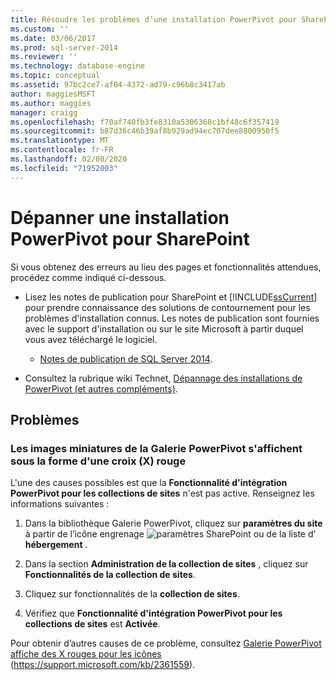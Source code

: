 ```yaml
---
title: Résoudre les problèmes d’une installation PowerPivot pour SharePoint | Microsoft Docs
ms.custom: ''
ms.date: 03/06/2017
ms.prod: sql-server-2014
ms.reviewer: ''
ms.technology: database-engine
ms.topic: conceptual
ms.assetid: 97bc2ce7-af04-4372-ad79-c96b8c3417ab
author: maggiesMSFT
ms.author: maggies
manager: craigg
ms.openlocfilehash: f70af740fb3fe8310a5306368c1bf48c6f357419
ms.sourcegitcommit: b87d36c46b39af8b929ad94ec707dee8800950f5
ms.translationtype: MT
ms.contentlocale: fr-FR
ms.lasthandoff: 02/08/2020
ms.locfileid: "71952003"
---
```

# <a name="troubleshoot-a-powerpivot-for-sharepoint-installation"></a>Dépanner une installation PowerPivot pour SharePoint
  Si vous obtenez des erreurs au lieu des pages et fonctionnalités attendues, procédez comme indiqué ci-dessous.  
  
-   Lisez les notes de publication pour SharePoint et [!INCLUDE[ssCurrent](../../includes/sscurrent-md.md)] pour prendre connaissance des solutions de contournement pour les problèmes d'installation connus. Les notes de publication sont fournies avec le support d'installation ou sur le site Microsoft à partir duquel vous avez téléchargé le logiciel.  
  
    -   [Notes de publication de SQL Server 2014](https://technet.microsoft.com/library/dn169381\(v=sql.15\).aspx).  
  
-   Consultez la rubrique wiki Technet, [Dépannage des installations de PowerPivot (et autres compléments)](https://social.technet.microsoft.com/wiki/contents/articles/13737.troubleshooting-installations-of-powerpivot-and-other-add-ins.aspx).  
  
## <a name="issues"></a>Problèmes  
  
### <a name="powerpivot-gallery-thumbnail-images-show-as-a-red-x"></a>Les images miniatures de la Galerie PowerPivot s'affichent sous la forme d'une croix (X) rouge  
 L'une des causes possibles est que la **Fonctionnalité d'intégration PowerPivot pour les collections de sites** n'est pas active. Renseignez les informations suivantes :  
  
1.  Dans la bibliothèque Galerie PowerPivot, cliquez sur **paramètres du site** à partir de l’icône engrenage ![paramètres SharePoint](https://docs.microsoft.com/analysis-services/analysis-services/media/as-sharepoint2013-settings-gear.gif "Paramètres SharePoint") ou de la liste d' **hébergement** .  
  
2.  Dans la section **Administration de la collection de sites** , cliquez sur **Fonctionnalités de la collection de sites**.  
  
3.  Cliquez sur fonctionnalités de la **collection de sites**.  
  
4.  Vérifiez que **Fonctionnalité d'intégration PowerPivot pour les collections de sites** est **Activée**.  
  
 Pour obtenir d’autres causes de ce problème, consultez [Galerie PowerPivot affiche des X rouges pour les icônes](https://support.microsoft.com/kb/2361559) (https://support.microsoft.com/kb/2361559).  
  
  
